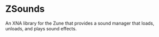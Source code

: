 # ZSounds
An XNA library for the Zune that provides a sound manager that loads, unloads, and plays sound effects.